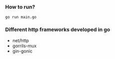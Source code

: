 ### How to run?
```
go run main.go
```

### Different http frameworks developed in go

- net/http
- gorrils-mux
- gin-gonic
